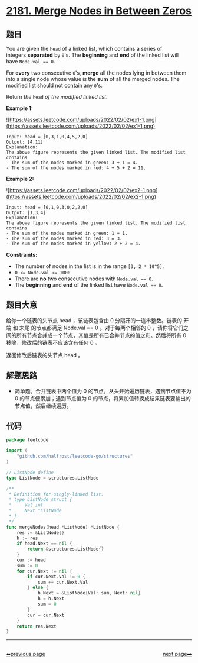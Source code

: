 # [2181. Merge Nodes in Between Zeros](https://leetcode.com/problems/merge-nodes-in-between-zeros/)

## 题目

You are given the `head` of a linked list, which contains a series of integers **separated** by `0`'s. The **beginning** and **end** of the linked list will have `Node.val == 0`.

For **every** two consecutive `0`'s, **merge** all the nodes lying in between them into a single node whose value is the **sum** of all the merged nodes. The modified list should not contain any `0`'s.

Return *the* `head` *of the modified linked list*.

**Example 1:**

![https://assets.leetcode.com/uploads/2022/02/02/ex1-1.png](https://assets.leetcode.com/uploads/2022/02/02/ex1-1.png)

```
Input: head = [0,3,1,0,4,5,2,0]
Output: [4,11]
Explanation:
The above figure represents the given linked list. The modified list contains
- The sum of the nodes marked in green: 3 + 1 = 4.
- The sum of the nodes marked in red: 4 + 5 + 2 = 11.

```

**Example 2:**

![https://assets.leetcode.com/uploads/2022/02/02/ex2-1.png](https://assets.leetcode.com/uploads/2022/02/02/ex2-1.png)

```
Input: head = [0,1,0,3,0,2,2,0]
Output: [1,3,4]
Explanation:
The above figure represents the given linked list. The modified list contains
- The sum of the nodes marked in green: 1 = 1.
- The sum of the nodes marked in red: 3 = 3.
- The sum of the nodes marked in yellow: 2 + 2 = 4.

```

**Constraints:**

- The number of nodes in the list is in the range `[3, 2 * 10^5]`.
- `0 <= Node.val <= 1000`
- There are **no** two consecutive nodes with `Node.val == 0`.
- The **beginning** and **end** of the linked list have `Node.val == 0`.

## 题目大意

给你一个链表的头节点 head ，该链表包含由 0 分隔开的一连串整数。链表的 开端 和 末尾 的节点都满足 Node.val == 0 。对于每两个相邻的 0 ，请你将它们之间的所有节点合并成一个节点，其值是所有已合并节点的值之和。然后将所有 0 移除，修改后的链表不应该含有任何 0 。

返回修改后链表的头节点 head 。

## 解题思路

- 简单题。合并链表中两个值为 0 的节点。从头开始遍历链表，遇到节点值不为 0 的节点便累加；遇到节点值为 0 的节点，将累加值转换成结果链表要输出的节点值，然后继续遍历。

## 代码

```go
package leetcode

import (
	"github.com/halfrost/leetcode-go/structures"
)

// ListNode define
type ListNode = structures.ListNode

/**
 * Definition for singly-linked list.
 * type ListNode struct {
 *     Val int
 *     Next *ListNode
 * }
 */
func mergeNodes(head *ListNode) *ListNode {
	res := &ListNode{}
	h := res
	if head.Next == nil {
		return &structures.ListNode{}
	}
	cur := head
	sum := 0
	for cur.Next != nil {
		if cur.Next.Val != 0 {
			sum += cur.Next.Val
		} else {
			h.Next = &ListNode{Val: sum, Next: nil}
			h = h.Next
			sum = 0
		}
		cur = cur.Next
	}
	return res.Next
}
```



----------------------------------------------
<div style="display: flex;justify-content: space-between;align-items: center;">
<p><a href="https://books.halfrost.com/leetcode/ChapterFour/2100~2199/2180.Count-Integers-With-Even-Digit-Sum/">⬅️previous page</a></p>
<p><a href="https://books.halfrost.com/leetcode/ChapterFour/2100~2199/2182.Construct-String-With-Repeat-Limit/">next page➡️</a></p>
</div>
